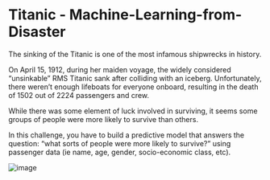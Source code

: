 # Titanic - Machine-Learning-from-Disaster

The sinking of the Titanic is one of the most infamous shipwrecks in history.

On April 15, 1912, during her maiden voyage, the widely considered “unsinkable” RMS Titanic sank after colliding with an iceberg. Unfortunately, there weren’t enough lifeboats for everyone onboard, resulting in the death of 1502 out of 2224 passengers and crew.

While there was some element of luck involved in surviving, it seems some groups of people were more likely to survive than others.

In this challenge, you have to build a predictive model that answers the question: “what sorts of people were more likely to survive?” using passenger data (ie name, age, gender, socio-economic class, etc).

![image](https://github.com/user-attachments/assets/4e386fb2-c30e-4ff0-b00a-a11996ffcb75)
